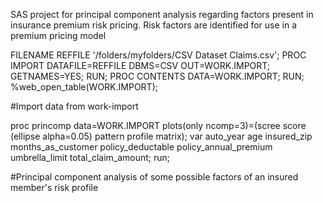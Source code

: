 SAS project for principal component analysis regarding factors present in insurance premium risk pricing. Risk factors are identified for use in a premium pricing model

FILENAME REFFILE '/folders/myfolders/CSV Dataset Claims.csv';
PROC IMPORT DATAFILE=REFFILE
	DBMS=CSV
	OUT=WORK.IMPORT;
	GETNAMES=YES;
RUN;
PROC CONTENTS DATA=WORK.IMPORT; RUN;
%web_open_table(WORK.IMPORT);

#Import data from work-import

proc princomp data=WORK.IMPORT plots(only ncomp=3)=(scree score (ellipse 
		alpha=0.05) pattern profile matrix);
	var auto_year age insured_zip months_as_customer policy_deductable 
		policy_annual_premium umbrella_limit total_claim_amount;
run;

#Principal component analysis of some possible factors of an insured member's risk profile
